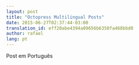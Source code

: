 ```yaml
---
layout: post
title: "Octopress Multilingual Posts"
date: 2015-06-27T02:37:44-03:00
translation_id: eff20abe4394a09656b6350fa468bbd0
author: rafael
lang: pt
---
```

Post em Português